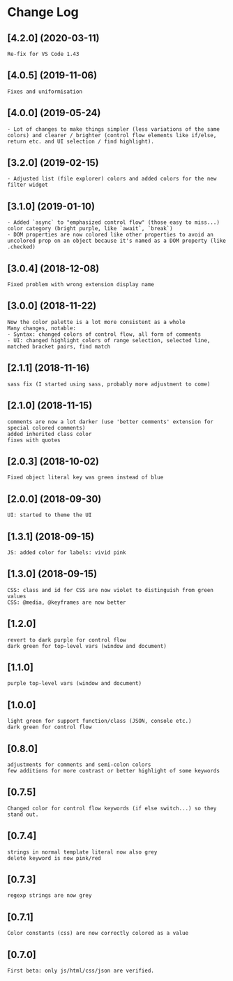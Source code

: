 # Change Log


## [4.2.0] (2020-03-11) 
	Re-fix for VS Code 1.43

## [4.0.5] (2019-11-06) 
	Fixes and uniformisation

## [4.0.0] (2019-05-24) 
	- Lot of changes to make things simpler (less variations of the same colors) and clearer / brighter (control flow elements like if/else, return etc. and UI selection / find highlight).

## [3.2.0] (2019-02-15)
	- Adjusted list (file explorer) colors and added colors for the new filter widget

## [3.1.0] (2019-01-10)
	- Added `async` to "emphasized control flow" (those easy to miss...) color category (bright purple, like `await`, `break`)
	- DOM properties are now colored like other properties to avoid an uncolored prop on an object because it's named as a DOM property (like .checked)

## [3.0.4] (2018-12-08)
	Fixed problem with wrong extension display name

## [3.0.0] (2018-11-22)
	Now the color palette is a lot more consistent as a whole
	Many changes, notable:
	- Syntax: changed colors of control flow, all form of comments
	- UI: changed highlight colors of range selection, selected line, matched bracket pairs, find match
	
## [2.1.1] (2018-11-16)
	sass fix (I started using sass, probably more adjustment to come)

## [2.1.0] (2018-11-15)
	comments are now a lot darker (use 'better comments' extension for special colored comments)
	added inherited class color
	fixes with quotes

## [2.0.3] (2018-10-02)
	Fixed object literal key was green instead of blue

## [2.0.0] (2018-09-30)
	UI: started to theme the UI
	

## [1.3.1] (2018-09-15)
	JS: added color for labels: vivid pink

## [1.3.0] (2018-09-15)
	CSS: class and id for CSS are now violet to distinguish from green values
	CSS: @media, @keyframes are now better

## [1.2.0]
	revert to dark purple for control flow
	dark green for top-level vars (window and document)

## [1.1.0]
	purple top-level vars (window and document)

## [1.0.0]
	light green for support function/class (JSON, console etc.)
	dark green for control flow 

## [0.8.0]
	adjustments for comments and semi-colon colors
	few additions for more contrast or better highlight of some keywords

## [0.7.5]
	Changed color for control flow keywords (if else switch...) so they stand out.

## [0.7.4]
	strings in normal template literal now also grey
	delete keyword is now pink/red

## [0.7.3]
	regexp strings are now grey

## [0.7.1]
	Color constants (css) are now correctly colored as a value

## [0.7.0]
	First beta: only js/html/css/json are verified.